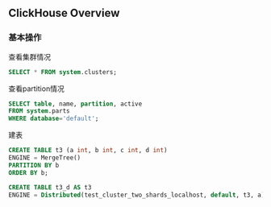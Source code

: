 ## ClickHouse Overview

### 基本操作

查看集群情况

```sql
SELECT * FROM system.clusters;
```

查看partition情况

```sql
SELECT table, name, partition, active
FROM system.parts
WHERE database='default';
```

建表

```sql
CREATE TABLE t3 (a int, b int, c int, d int)
ENGINE = MergeTree()
PARTITION BY b
ORDER BY b;

CREATE TABLE t3_d AS t3
ENGINE = Distributed(test_cluster_two_shards_localhost, default, t3, a);
```
